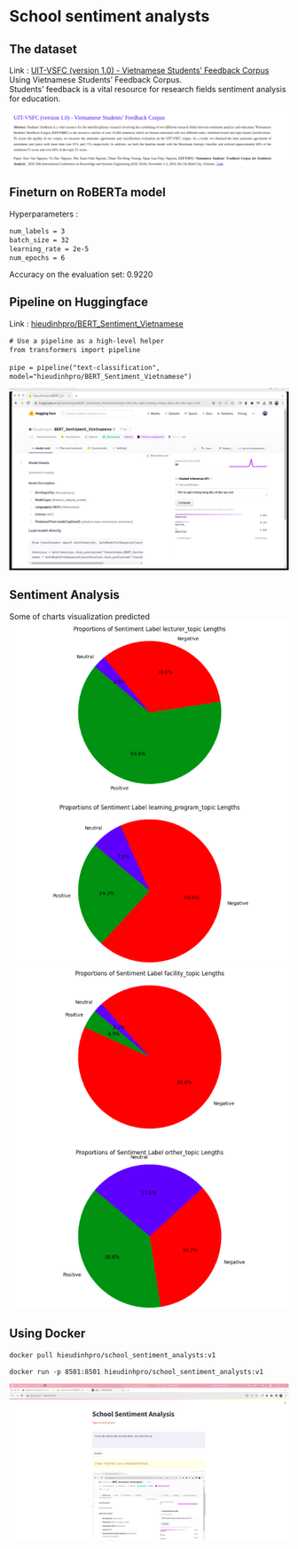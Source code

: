 # School sentiment analysts 

## The dataset 
Link : [UIT-VSFC (version 1.0) - Vietnamese Students’ Feedback Corpus](https://nlp.uit.edu.vn/datasets/#h.p_4Brw8L-cbfTe) \
 Using Vietnamese Students’ Feedback Corpus. \
 Students’ feedback is a vital resource for research fields sentiment analysis for education.

 ![hg](image/data.png)

## Fineturn on RoBERTa model 
Hyperparameters :
```
num_labels = 3
batch_size = 32
learning_rate = 2e-5
num_epochs = 6
```
Accuracy on the evaluation set: 0.9220 

## Pipeline on Huggingface
Link : [hieudinhpro/BERT_Sentiment_Vietnamese](https://huggingface.co/hieudinhpro/BERT_Sentiment_Vietnamese)

```
# Use a pipeline as a high-level helper
from transformers import pipeline

pipe = pipeline("text-classification", model="hieudinhpro/BERT_Sentiment_Vietnamese")
```
![hg](image/hg.png)
## Sentiment Analysis 
Some of charts visualization predicted 
![hg](image/pie5.png)
![hg](image/pie6.png)

## Using Docker 
```
docker pull hieudinhpro/school_sentiment_analysts:v1
```
```
docker run -p 8501:8501 hieudinhpro/school_sentiment_analysts:v1
```
![st](image/st.png)

